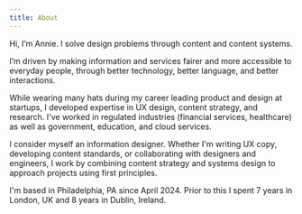 ```yaml
---
title: About
---
```


<link rel="stylesheet" href="style.css">

Hi, I’m Annie. I solve design problems through content and content systems.

I’m driven by making information and services fairer and more accessible to everyday people, through better technology, better language, and better interactions. 

While wearing many hats during my career leading product and design at startups, I developed expertise in UX design, content strategy, and research. I've worked in regulated industries (financial services, healthcare) as well as government, education, and cloud services. 

I consider myself an information designer. Whether I'm writing UX copy, developing content standards, or collaborating with designers and engineers, I work by combining content strategy and systems design to approach projects using first principles. 

I'm based in Philadelphia, PA since April 2024. Prior to this I spent 7 years in London, UK and 8 years in Dublin, Ireland. 
